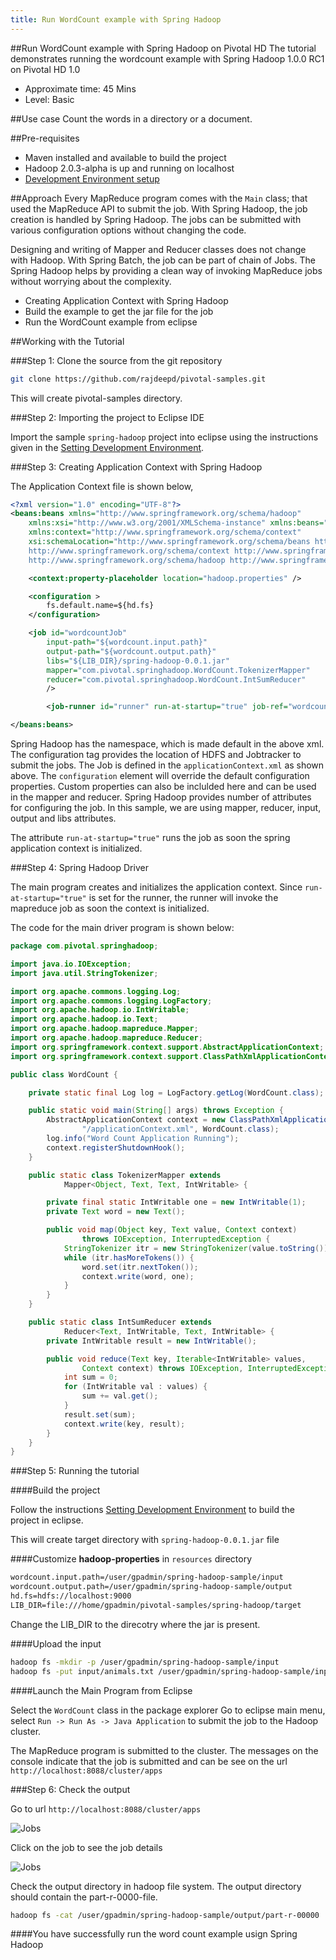 ```yaml
---
title: Run WordCount example with Spring Hadoop
---
```


##Run WordCount example with Spring Hadoop on Pivotal HD
The tutorial demonstrates running the wordcount example with Spring Hadoop 1.0.0 RC1 on Pivotal HD 1.0

* Approximate time: 45 Mins
* Level: Basic

##Use case
Count the words in a directory or a document.

##Pre-requisites
* Maven installed and available to build the project
* Hadoop 2.0.3-alpha is up and running on localhost
* [Development Environment setup](../setting-development.html)

##Approach
Every MapReduce program comes with the `Main` class; that used the MapReduce API to submit the job.
With Spring Hadoop, the job creation is handled by Spring Hadoop. The jobs can be submitted with various configuration options without changing the code. 

Designing and writing of Mapper and Reducer classes does not change with Hadoop. With Spring Batch, the job can be part of chain of Jobs. The Spring Hadoop helps by providing a clean way of invoking MapReduce jobs without worrying about the complexity.

* Creating Application Context with Spring Hadoop
* Build the example to get the jar file for the job
* Run the WordCount example from eclipse

##Working with the Tutorial

###Step 1: Clone the source from the git repository

```bash
git clone https://github.com/rajdeepd/pivotal-samples.git
```
This will create pivotal-samples directory.


###Step 2: Importing the project to Eclipse IDE

Import the sample `spring-hadoop` project into eclipse using the instructions given in the [Setting Development Environment](../setting-development.html). 


###Step 3: Creating Application Context with Spring Hadoop

The Application Context file is shown below,

```xml
<?xml version="1.0" encoding="UTF-8"?>
<beans:beans xmlns="http://www.springframework.org/schema/hadoop"
    xmlns:xsi="http://www.w3.org/2001/XMLSchema-instance" xmlns:beans="http://www.springframework.org/schema/beans"
    xmlns:context="http://www.springframework.org/schema/context"
    xsi:schemaLocation="http://www.springframework.org/schema/beans http://www.springframework.org/schema/beans/spring-beans.xsd
    http://www.springframework.org/schema/context http://www.springframework.org/schema/context/spring-context.xsd
    http://www.springframework.org/schema/hadoop http://www.springframework.org/schema/hadoop/spring-hadoop.xsd">

    <context:property-placeholder location="hadoop.properties" />

    <configuration >
        fs.default.name=${hd.fs}
    </configuration>

    <job id="wordcountJob" 
        input-path="${wordcount.input.path}"
        output-path="${wordcount.output.path}"
        libs="${LIB_DIR}/spring-hadoop-0.0.1.jar"
        mapper="com.pivotal.springhadoop.WordCount.TokenizerMapper"
        reducer="com.pivotal.springhadoop.WordCount.IntSumReducer" 
        />

        <job-runner id="runner" run-at-startup="true" job-ref="wordcountJob" />

</beans:beans>
```

Spring Hadoop has the namespace, which is made default in the above xml.
The configuration tag provides the location of HDFS and Jobtracker to submit the jobs.
The Job is defined in the `applicationContext.xml` as shown above. 
The `configuration` element will override the default configuration properties. Custom properties can also be inclulded here and can be used in the mapper and reducer.
Spring Hadoop provides number of attributes for configuring the job. In this sample, we are using mapper, reducer, input, output and libs attributes. 

The attribute `run-at-startup="true"` runs the job as soon the spring application context is initialized.

###Step 4: Spring Hadoop Driver

The main program creates and initializes the application context. Since `run-at-startup="true"` is set for the runner, the runner will  invoke the mapreduce job as soon the context is initialized.

The code for the main driver program is shown below:

```java
package com.pivotal.springhadoop;

import java.io.IOException;
import java.util.StringTokenizer;

import org.apache.commons.logging.Log;
import org.apache.commons.logging.LogFactory;
import org.apache.hadoop.io.IntWritable;
import org.apache.hadoop.io.Text;
import org.apache.hadoop.mapreduce.Mapper;
import org.apache.hadoop.mapreduce.Reducer;
import org.springframework.context.support.AbstractApplicationContext;
import org.springframework.context.support.ClassPathXmlApplicationContext;

public class WordCount {

    private static final Log log = LogFactory.getLog(WordCount.class);

    public static void main(String[] args) throws Exception {
        AbstractApplicationContext context = new ClassPathXmlApplicationContext(
                "/applicationContext.xml", WordCount.class);
        log.info("Word Count Application Running");
        context.registerShutdownHook();
    }

    public static class TokenizerMapper extends
            Mapper<Object, Text, Text, IntWritable> {

        private final static IntWritable one = new IntWritable(1);
        private Text word = new Text();

        public void map(Object key, Text value, Context context)
                throws IOException, InterruptedException {
            StringTokenizer itr = new StringTokenizer(value.toString());
            while (itr.hasMoreTokens()) {
                word.set(itr.nextToken());
                context.write(word, one);
            }
        }
    }

    public static class IntSumReducer extends
            Reducer<Text, IntWritable, Text, IntWritable> {
        private IntWritable result = new IntWritable();

        public void reduce(Text key, Iterable<IntWritable> values,
                Context context) throws IOException, InterruptedException {
            int sum = 0;
            for (IntWritable val : values) {
                sum += val.get();
            }
            result.set(sum);
            context.write(key, result);
        }
    }
}
```


###Step 5: Running the tutorial

####Build the project

Follow the instructions [Setting Development Environment](../setting-development.html)  to build the project in eclipse.

This will create target directory with `spring-hadoop-0.0.1.jar` file

####Customize **hadoop-properties** in `resources` directory

```xml
wordcount.input.path=/user/gpadmin/spring-hadoop-sample/input
wordcount.output.path=/user/gpadmin/spring-hadoop-sample/output
hd.fs=hdfs://localhost:9000
LIB_DIR=file:///home/gpadmin/pivotal-samples/spring-hadoop/target
```
Change the LIB_DIR to the direcotry where the jar is present.

####Upload the input

```bash
hadoop fs -mkdir -p /user/gpadmin/spring-hadoop-sample/input
hadoop fs -put input/animals.txt /user/gpadmin/spring-hadoop-sample/input
```
####Launch the Main Program from Eclipse

Select the `WordCount` class in the package explorer
Go to eclipse main menu, select `Run -> Run As -> Java Application` to submit the job to the Hadoop cluster.

The MapReduce program is submitted to the cluster. The messages on the console indicate that the job is submitted and can be see on the url `http://localhost:8088/cluster/apps`

###Step 6: Check the output

Go to url `http://localhost:8088/cluster/apps`

![Jobs](/images/gs/spring-hadoop/job.png)

Click on the job to see the job details

![Jobs](/images/gs/spring-hadoop/job-details.png)

Check the output directory in hadoop file system. The output directory should contain the part-r-0000-file.

```bash
hadoop fs -cat /user/gpadmin/spring-hadoop-sample/output/part-r-00000
```

####You have successfully run the word count example usign Spring Hadoop

